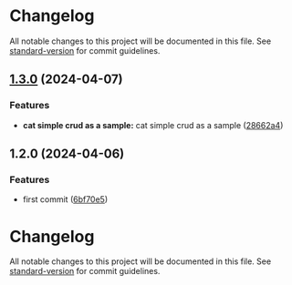 # Changelog

All notable changes to this project will be documented in this file. See [standard-version](https://github.com/conventional-changelog/standard-version) for commit guidelines.

## [1.3.0](https://github.com/dedihartono/nodejs-clen-architecture/compare/v1.2.0...v1.3.0) (2024-04-07)


### Features

* **cat simple crud as a sample:** cat simple crud as a sample ([28662a4](https://github.com/dedihartono/nodejs-clen-architecture/commit/28662a40641a912d26478d7d1beed3bb82d93a88))

## 1.2.0 (2024-04-06)

### Features

- first commit ([6bf70e5](https://github.com/dedihartono/nodejs-clen-architecture/commit/6bf70e5060a16d51af9ad181d13cd17c043bf21b))

# Changelog

All notable changes to this project will be documented in this file. See [standard-version](https://github.com/conventional-changelog/standard-version) for commit guidelines.
